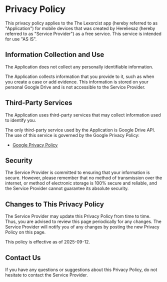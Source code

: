 # Privacy Policy

This privacy policy applies to the The Lexorcist app (hereby referred to as "Application") for mobile devices that was created by Hereliesaz (hereby referred to as "Service Provider") as a free service. This service is intended for use "AS IS".

## Information Collection and Use

The Application does not collect any personally identifiable information.

The Application collects information that you provide to it, such as when you create a case or add evidence. This information is stored on your personal Google Drive and is not accessible to the Service Provider.

## Third-Party Services

The Application uses third-party services that may collect information used to identify you.

The only third-party service used by the Application is Google Drive API. The use of this service is governed by the Google Privacy Policy:
- [Google Privacy Policy](https://www.google.com/policies/privacy/)

## Security

The Service Provider is committed to ensuring that your information is secure. However, please remember that no method of transmission over the internet, or method of electronic storage is 100% secure and reliable, and the Service Provider cannot guarantee its absolute security.

## Changes to This Privacy Policy

The Service Provider may update this Privacy Policy from time to time. Thus, you are advised to review this page periodically for any changes. The Service Provider will notify you of any changes by posting the new Privacy Policy on this page.

This policy is effective as of 2025-09-12.

## Contact Us

If you have any questions or suggestions about this Privacy Policy, do not hesitate to contact the Service Provider.

